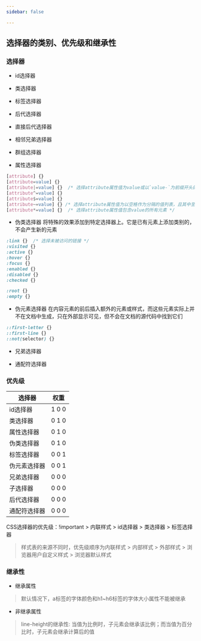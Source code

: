 ```yaml
---
sidebar: false

---
```


## 选择器的类别、优先级和继承性
### 选择器
- id选择器

- 类选择器

- 标签选择器

- 后代选择器

- 直接后代选择器

- 相邻兄弟选择器

- 群组选择器

- 属性选择器

```css
[attribute] {}
[attribute=value] {}
[attribute|=value] {}  /* 选择attribute属性值为value或以`value-`为前缀开头的所有元素 */
[attribute^=value] {}
[attribute$=value] {}
[attribute~=value] {} /* 选择attribute属性值为以空格作为分隔的值列表，且其中至少有一个值为value的所有元素 */
[attribute*=value] {}  /* 选择attribute属性值包含value的所有元素 */

```

- 伪类选择器
将特殊的效果添加到特定选择器上。它是已有元素上添加类别的，不会产生新的元素

```css
:link {}  /* 选择未被访问的链接 */
:visited {}
:active {}
:hover {}
:focus {}
:enabled {}
:disabled {}
:checked {}

:root {}
:empty {}

```

- 伪元素选择器
在内容元素的前后插入额外的元素或样式，而这些元素实际上并不在文档中生成，只在外部显示可见，但不会在文档的源代码中找到它们

```css
::first-letter {}
::first-line {}
::not(selector) {}

```

- 兄弟选择器

- 通配符选择器

### 优先级
| 选择器  | 权重  | 
| ----- | ----- |
| id选择器  | 1 0 0 |
| 类选择器 |  0 1 0 |
| 属性选择器 | 0 1 0 |
| 伪类选择器 | 0 1 0 |
| 标签选择器  | 0 0 1 |
| 伪元素选择器 | 0 0 1 |
| 兄弟选择器  | 0 0 0 |
| 子选择器 | 0 0 0 | 
| 后代选择器 | 0 0 0 |
| 通配符选择器  | 0 0 0 |

CSS选择器的优先级：!important > 内联样式 > id选择器 > 类选择器 > 标签选择器

> 样式表的来源不同时，优先级顺序为内联样式 > 内部样式 > 外部样式 > 浏览器用户自定义样式 > 浏览器默认样式

### 继承性
- 继承属性
  
> 默认情况下，a标签的字体颜色和h1~h6标签的字体大小属性不能被继承

- 非继承属性

> line-height的继承性: 当值为比例时，子元素会继承该比例；而当值为百分比时，子元素会继承计算后的值


